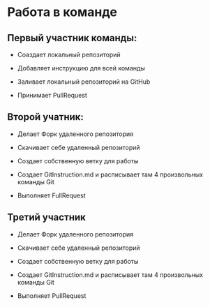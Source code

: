 # Работа в команде

## Первый участник команды:

* Соаздает локальный репозиторий

* Добавляет инструкцию для всей команды

* Заливает локальный репозиторий на GitHub

* Принимает PullRequest

## Второй учатник:

* Делает Форк удаленного репозитория 

* Скачивает себе удаленный репозиторий

* Создает собственную ветку для работы

* Создает GitInstruction.md и расписывает там 4 произвольных команды Git

* Выполняет FullRequest

## Третий участник 

* Делает Форк удаленного репозитория 

* Скачивает себе удаленный репозиторий

* Создает собственную ветку для работы

* Создает GitInstruction.md и расписывает там 4 произвольных команды Git

* Выполняет PullRequest